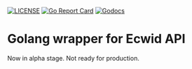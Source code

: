 [![LICENSE](https://img.shields.io/github/license/sevkin/go-ecwid.svg?color=orange)](LICENSE)
[![Go Report Card](https://goreportcard.com/badge/github.com/sevkin/go-ecwid)](https://goreportcard.com/report/github.com/sevkin/go-ecwid)
[![Godocs](https://img.shields.io/badge/golang-documentation-blue.svg)](https://godoc.org/github.com/sevkin/go-ecwid)

# Golang wrapper for Ecwid API

Now in alpha stage. Not ready for production.